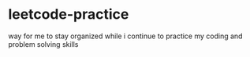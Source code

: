 # leetcode-practice
way for me to stay organized while i continue to practice my coding and problem solving skills
